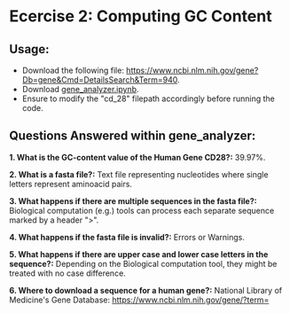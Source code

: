# Ecercise 2: Computing GC Content

## Usage:
- Download the following file: https://www.ncbi.nlm.nih.gov/gene?Db=gene&Cmd=DetailsSearch&Term=940.
- Download [gene_analyzer.ipynb](cd28_sequence_calculator.ipynb).
- Ensure to modify the "cd_28" filepath accordingly before running the code.

## Questions Answered within gene_analyzer:
**1. What is the GC-content value of the Human Gene CD28?:** 39.97%.

**2. What is a fasta file?:** Text file representing nucleotides where single letters represent aminoacid pairs.

**3. What happens if there are multiple sequences in the fasta file?:** Biological computation (e.g.) tools can process each separate sequence marked by a header ">".

**4. What happens if the fasta file is invalid?:** Errors or Warnings.

**5. What happens if there are upper case and lower case letters in the sequence?:** Depending on the Biological computation tool, they might be treated with no case difference.

**6. Where to download a sequence for a human gene?:** National Library of Medicine's Gene Database: https://www.ncbi.nlm.nih.gov/gene/?term=
